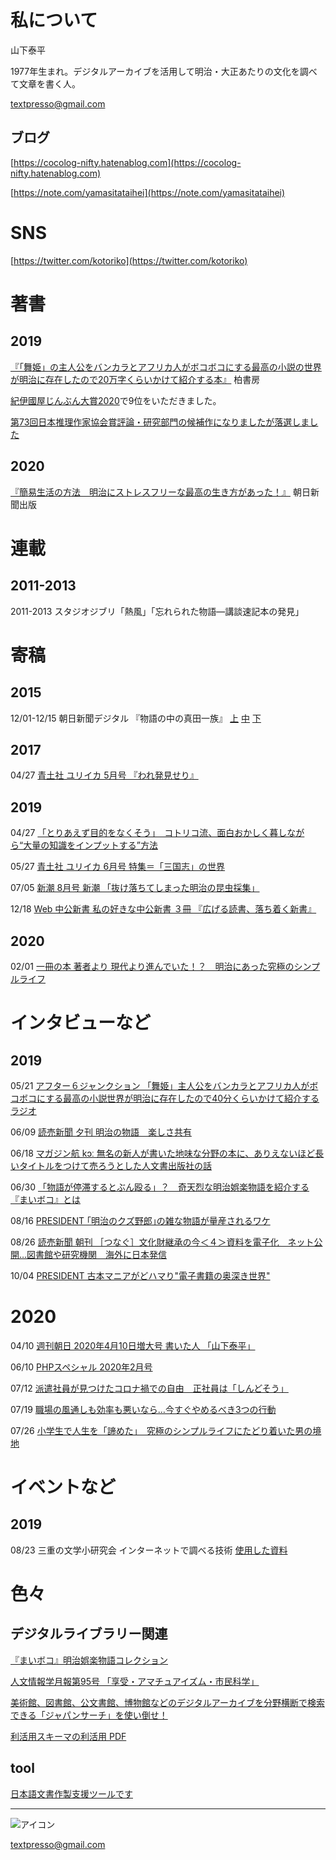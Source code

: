 # 私について

山下泰平

1977年生まれ。デジタルアーカイブを活用して明治・大正あたりの文化を調べて文章を書く人。

textpresso@gmail.com

## ブログ
[https://cocolog-nifty.hatenablog.com](https://cocolog-nifty.hatenablog.com)

[https://note.com/yamasitataihei](https://note.com/yamasitataihei)

# SNS

[https://twitter.com/kotoriko](https://twitter.com/kotoriko)

# 著書

## 2019

[『「舞姫」の主人公をバンカラとアフリカ人がボコボコにする最高の小説の世界が明治に存在したので20万字くらいかけて紹介する本』](https://amzn.to/2QWzIjN) 柏書房

[紀伊國屋じんぶん大賞2020](https://www.kinokuniya.co.jp/c/jinbun2020/)で9位をいただきました。

[第73回日本推理作家協会賞評論・研究部門の候補作になりましたが落選しました](http://www.kashiwashobo.co.jp/news/n34073.html)

## 2020
[『簡易生活の方法　明治にストレスフリーな最高の生き方があった！』](https://amzn.to/374Xv5U) 朝日新聞出版 

# 連載

## 2011-2013

2011-2013 スタジオジブリ「熱風」「忘れられた物語―講談速記本の発見」


# 寄稿

## 2015

12/01-12/15 朝日新聞デジタル 『物語の中の真田一族』 [上](http://www.asahi.com/special/sanada/tales-of-sanada-part1.html) [中](http://www.asahi.com/special/sanada/tales-of-sanada-part2.html) [下](http://www.asahi.com/special/sanada/tales-of-sanada-part3.html)

## 2017

04/27 [青土社 ユリイカ 5月号 『われ発見せり』](http://www.seidosha.co.jp/book/index.php?id=3039)

## 2019

04/27 [「とりあえず目的をなくそう」　コトリコ流、面白おかしく暮しながら“大量の知識をインプットする”方法](https://nlab.itmedia.co.jp/nl/articles/1904/27/news012.html)

05/27 [青土社 ユリイカ 6月号 特集＝「三国志」の世界](http://www.seidosha.co.jp/book/index.php?id=3303)

07/05 [新潮 8月号 新潮 「抜け落ちてしまった明治の昆虫採集」](https://www.shinchosha.co.jp/shincho/backnumber/20190705/)

12/18 [Web 中公新書 私の好きな中公新書 ３冊 『広げる読書、落ち着く新書』](http://www.chuko.co.jp/shinsho/portal/113176.html)

## 2020

02/01 [一冊の本 著者より 現代より進んでいた！？　明治にあった究極のシンプルライフ](https://dot.asahi.com/1satsu/tyosya/2020013100080.html)

# インタビューなど

## 2019

05/21 [アフター６ジャンクション 「舞姫」主人公をバンカラとアフリカ人がボコボコにする最高の小説世界が明治に存在したので40分くらいかけて紹介するラジオ](https://www.tbsradio.jp/372592)

06/09 [読売新聞 夕刊  明治の物語　楽しさ共有](https://www.yomiuri.co.jp/local/kyoto/feature/CO021791/20190608-OYTAT50036/)

06/18 [マガジン航 kɔː 無名の新人が書いた地味な分野の本に、ありえないほど長いタイトルをつけて売ろうとした人文書出版社の話](https://magazine-k.jp/2019/06/18/mai-boko/)

06/30 [「物語が停滞するとぶん殴る」？　奇天烈な明治娯楽物語を紹介する『まいボコ』とは](https://dot.asahi.com/aera/2019062700082.html)

08/16 [PRESIDENT  ｢明治のクズ野郎｣の雑な物語が量産されるワケ](https://president.jp/articles/-/29583)

08/26 [読売新聞 朝刊 ［つなぐ］文化財継承の今＜４＞資料を電子化　ネット公開…図書館や研究機関　海外に日本発信](https://www.yomiuri.co.jp/culture/20190825-OYT8T50062/)

10/04 [PRESIDENT 古本マニアがどハマり"電子書籍の奥深き世界" ](https://president.jp/articles/-/30139)

# 2020

04/10 [週刊朝日 2020年4月10日増大号 書いた人 「山下泰平」](https://publications.asahi.com/ecs/detail/?item_id=21858)

06/10 [PHPスペシャル 2020年2月号 ](https://www.php.co.jp/magazine/phpsp/?unique_issue_id=05425)

07/12 [派遣社員が見つけたコロナ禍での自由　正社員は「しんどそう」](https://dot.asahi.com/dot/2020062400074.html)

07/19 [職場の風通しも効率も悪いなら…今すぐやめるべき3つの行動](https://dot.asahi.com/dot/2020062400077.html)

07/26 [小学生で人生を「諦めた」　究極のシンプルライフにたどり着いた男の境地](https://dot.asahi.com/dot/2020063000048.html)

# イベントなど

## 2019

08/23 三重の文学小研究会 インターネットで調べる技術 [使用した資料](s01.pdf)
	
# 色々

## デジタルライブラリー関連

[『まいボコ』明治娯楽物語コレクション](http://www.kanzaki.com/works/2016/pub/image-annotator?u=/works/2019/annot/myboco-collection.json)

[人文情報学月報第95号 「享受・アマチュアイズム・市民科学」](https://www.dhii.jp/DHM/dhm95)

[美術館、図書館、公文書館、博物館などのデジタルアーカイブを分野横断で検索できる「ジャパンサーチ」を使い倒せ！](https://hon.jp/news/1.0/0/25775)

[利活用スキーマの利活用 PDF](https://www.ndl.go.jp/jp/event/events/20190717_xenon_limited_partners_kanzaki.pdf)

## tool

[日本語文書作製支援ツールです](https://github.com/ichibeikatura/nhgm)

---

![アイコン](https://avatars3.githubusercontent.com/u/8539891?s=400&u=72e01a44816cc3b790f74f80bdac7e6de1a16cfd&v=4)

textpresso@gmail.com
